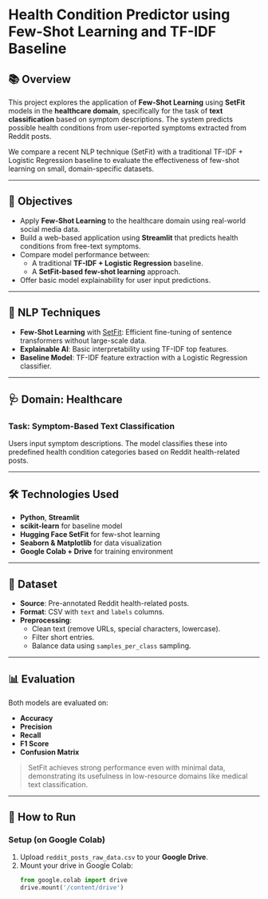 # Health Condition Predictor using Few-Shot Learning and TF-IDF Baseline

## 📚 Overview

This project explores the application of **Few-Shot Learning** using **SetFit** models in the **healthcare domain**, specifically for the task of **text classification** based on symptom descriptions. The system predicts possible health conditions from user-reported symptoms extracted from Reddit posts.

We compare a recent NLP technique (SetFit) with a traditional TF-IDF + Logistic Regression baseline to evaluate the effectiveness of few-shot learning on small, domain-specific datasets.

---

## 🎯 Objectives

- Apply **Few-Shot Learning** to the healthcare domain using real-world social media data.
- Build a web-based application using **Streamlit** that predicts health conditions from free-text symptoms.
- Compare model performance between:
  - A traditional **TF-IDF + Logistic Regression** baseline.
  - A **SetFit-based few-shot learning** approach.
- Offer basic model explainability for user input predictions.

---

## 🧠 NLP Techniques

- **Few-Shot Learning** with [SetFit](https://github.com/huggingface/setfit): Efficient fine-tuning of sentence transformers without large-scale data.
- **Explainable AI**: Basic interpretability using TF-IDF top features.
- **Baseline Model**: TF-IDF feature extraction with a Logistic Regression classifier.

---

## 🩺 Domain: Healthcare

### Task: Symptom-Based Text Classification

Users input symptom descriptions. The model classifies these into predefined health condition categories based on Reddit health-related posts.

---

## 🛠️ Technologies Used

- **Python**, **Streamlit**
- **scikit-learn** for baseline model
- **Hugging Face SetFit** for few-shot learning
- **Seaborn & Matplotlib** for data visualization
- **Google Colab + Drive** for training environment

---

## 📁 Dataset

- **Source**: Pre-annotated Reddit health-related posts.
- **Format**: CSV with `text` and `labels` columns.
- **Preprocessing**:
  - Clean text (remove URLs, special characters, lowercase).
  - Filter short entries.
  - Balance data using `samples_per_class` sampling.

---

## 📊 Evaluation

Both models are evaluated on:
- **Accuracy**
- **Precision**
- **Recall**
- **F1 Score**
- **Confusion Matrix**

> SetFit achieves strong performance even with minimal data, demonstrating its usefulness in low-resource domains like medical text classification.

---

## 🚀 How to Run

### Setup (on Google Colab)

1. Upload `reddit_posts_raw_data.csv` to your **Google Drive**.
2. Mount your drive in Google Colab:
   ```python
   from google.colab import drive
   drive.mount('/content/drive')
